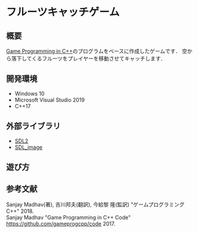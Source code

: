 # フルーツキャッチゲーム

## 概要

[Game Programming in C++](https://github.com/gameprogcpp/code)のプログラムをベースに作成したゲームです．
空から落下してくるフルーツをプレイヤーを移動させてキャッチします．

## 開発環境

- Windows 10  
- Microsoft Visual Studio 2019  
- C++17  

## 外部ライブラリ

- [SDL2](https://github.com/libsdl-org/SDL/tree/SDL2)
- [SDL_image](https://github.com/libsdl-org/SDL_image/)

## 遊び方

## 参考文献

Sanjay Madhav(著), 吉川邦夫(翻訳), 今給黎 隆(監訳) "ゲームプログラミング C++" 2018.  
Sanjay Madhav "Game Programming in C++ Code" https://github.com/gameprogcpp/code 2017.  
